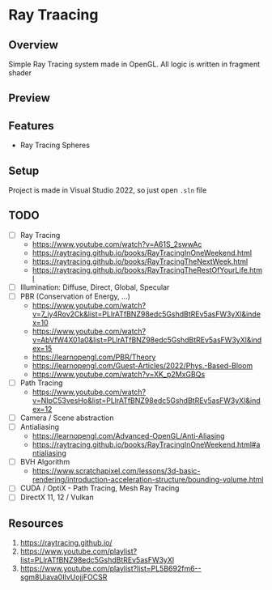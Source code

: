 # Ray Traacing

## Overview
Simple Ray Tracing system made in OpenGL. All logic is written in fragment shader

## Preview

## Features
 - Ray Tracing Spheres

## Setup
Project is made in Visual Studio 2022, so just open ```.sln``` file

## TODO
 - [ ] Ray Tracing
  	- https://www.youtube.com/watch?v=A61S_2swwAc
  	- https://raytracing.github.io/books/RayTracingInOneWeekend.html
	- https://raytracing.github.io/books/RayTracingTheNextWeek.html
	- https://raytracing.github.io/books/RayTracingTheRestOfYourLife.html
 - [ ] Illumination: Diffuse, Direct, Global, Specular
 - [ ] PBR (Conservation of Energy, ...)
    - https://www.youtube.com/watch?v=7_iy4Rov2Ck&list=PLlrATfBNZ98edc5GshdBtREv5asFW3yXl&index=10
	- https://www.youtube.com/watch?v=AbVfW4X01a0&list=PLlrATfBNZ98edc5GshdBtREv5asFW3yXl&index=15
	- https://learnopengl.com/PBR/Theory
	- https://learnopengl.com/Guest-Articles/2022/Phys.-Based-Bloom
	- https://www.youtube.com/watch?v=XK_p2MxGBQs
 - [ ] Path Tracing
	- https://www.youtube.com/watch?v=NIpC53vesHo&list=PLlrATfBNZ98edc5GshdBtREv5asFW3yXl&index=12
 - [ ] Camera / Scene abstraction
 - [ ] Antialiasing
	- https://learnopengl.com/Advanced-OpenGL/Anti-Aliasing
	- https://raytracing.github.io/books/RayTracingInOneWeekend.html#antialiasing
 - [ ] BVH Algorithm
	- https://www.scratchapixel.com/lessons/3d-basic-rendering/introduction-acceleration-structure/bounding-volume.html
 - [ ] CUDA / OptiX - Path Tracing, Mesh Ray Tracing
 - [ ] DirectX 11, 12 / Vulkan

## Resources
1. https://raytracing.github.io/
2. https://www.youtube.com/playlist?list=PLlrATfBNZ98edc5GshdBtREv5asFW3yXl
3. https://www.youtube.com/playlist?list=PL5B692fm6--sgm8Uiava0IIvUojjFOCSR